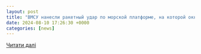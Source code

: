 ```yaml
---
layout: post
title: "ВМСУ нанесли ракетный удар по морской платформе, на которой оккупанты установили системы РЭБ для подавления спутниковой навигации - Центр журналистских расследований"
date: 2024-08-10 17:26:30 +0000
categories: [news]
---
```


[Читати далі](https://investigator.org.ua/war/269062/)

